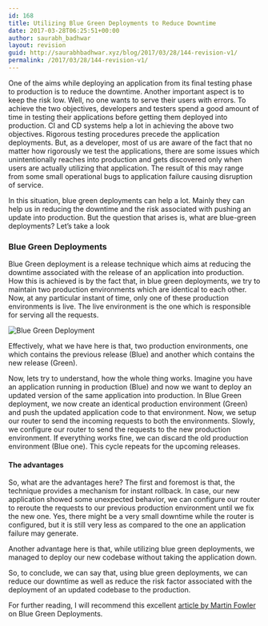 ```yaml
---
id: 168
title: Utilizing Blue Green Deployments to Reduce Downtime
date: 2017-03-28T06:25:51+00:00
author: saurabh_badhwar
layout: revision
guid: http://saurabhbadhwar.xyz/blog/2017/03/28/144-revision-v1/
permalink: /2017/03/28/144-revision-v1/
---
```

One of the aims while deploying an application from its final testing phase to production is to reduce the downtime. Another important aspect is to keep the risk low. Well, no one wants to serve their users with errors. To achieve the two objectives, developers and testers spend a good amount of time in testing their applications before getting them deployed into production. CI and CD systems help a lot in achieving the above two objectives. Rigorous testing procedures precede the application deployments. But, as a developer, most of us are aware of the fact that no matter how rigorously we test the applications, there are some issues which unintentionally reaches into production and gets discovered only when users are actually utilizing that application. The result of this may range from some small operational bugs to application failure causing disruption of service.

In this situation, blue green deployments can help a lot. Mainly they can help us in reducing the downtime and the risk associated with pushing an update into production. But the question that arises is, what are blue-green deployments? Let&#8217;s take a look

### Blue Green Deployments

Blue Green deployment is a release technique which aims at reducing the downtime associated with the release of an application into production. How this is achieved is by the fact that, in blue green deployments, we try to maintain two production environments which are identical to each other. Now, at any particular instant of time, only one of these production environments is live. The live environment is the one which is responsible for serving all the requests.

<img class="size-full wp-image-145" src="https://i2.wp.com/saurabhbadhwar.xyz/blog/wp-content/uploads/2017/01/Untitled-presentation.png?fit=640%2C360" alt="Blue Green Deployment" srcset="https://i2.wp.com/saurabhbadhwar.xyz/blog/wp-content/uploads/2017/01/Untitled-presentation.png?w=960 960w, https://i2.wp.com/saurabhbadhwar.xyz/blog/wp-content/uploads/2017/01/Untitled-presentation.png?resize=300%2C169 300w, https://i2.wp.com/saurabhbadhwar.xyz/blog/wp-content/uploads/2017/01/Untitled-presentation.png?resize=768%2C432 768w" sizes="(max-width: 640px) 100vw, 640px" data-recalc-dims="1" /> 

Effectively, what we have here is that, two production environments, one which contains the previous release (Blue) and another which contains the new release (Green).

Now, lets try to understand, how the whole thing works. Imagine you have an application running in production (Blue) and now we want to deploy an updated version of the same application into production. In Blue Green deployment, we now create an identical production environment (Green) and push the updated application code to that environment. Now, we setup our router to send the incoming requests to both the environments. Slowly, we configure our router to send the requests to the new production environment. If everything works fine, we can discard the old production environment (Blue one). This cycle repeats for the upcoming releases.

#### The advantages

So, what are the advantages here? The first and foremost is that, the technique provides a mechanism for instant rollback. In case, our new application showed some unexpected behavior, we can configure our router to reroute the requests to our previous production environment until we fix the new one. Yes, there might be a very small downtime while the router is configured, but it is still very less as compared to the one an application failure may generate.

Another advantage here is that, while utilizing blue green deployments, we managed to deploy our new codebase without taking the application down.

So, to conclude, we can say that, using blue green deployments, we can reduce our downtime as well as reduce the risk factor associated with the deployment of an updated codebase to the production.

For further reading, I will recommend this excellent <a href="https://martinfowler.com/bliki/BlueGreenDeployment.html" target="_blank">article by Martin Fowler</a> on Blue Green Deployments.